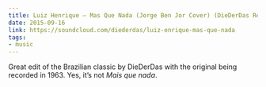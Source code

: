 ```yaml
---
title: Luiz Henrique – Mas Que Nada (Jorge Ben Jor Cover) (DieDerDas Rework)
date: 2015-09-16
link: https://soundcloud.com/diederdas/luiz-enrique-mas-que-nada
tags:
- music
---
```

Great edit of the Brazilian classic by DieDerDas with the original being recorded in 1963. Yes, it’s not *Mais que nada*.
